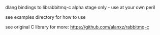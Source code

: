 dlang bindings to librabbitmq-c
alpha stage only - use at your own peril

see examples directory for how to use

see original C library for more:
https://github.com/alanxz/rabbitmq-c
